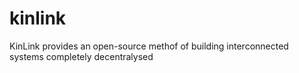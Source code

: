 # kinlink
KinLink provides an open-source methof of building interconnected systems completely decentralysed
